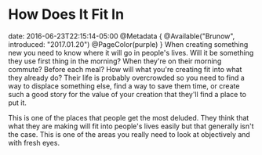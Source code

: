 # How Does It Fit In
date: 2016-06-23T22:15:14-05:00
@Metadata {
  @Available("Brunow", introduced: "2017.01.20")
  @PageColor(purple)
}
When creating something new you need to know where it will go in people's lives. Will it be something they use first thing in the morning? When they're on their morning commute? Before each meal? How will what you're creating fit into what they already do? Their life is probably overcrowded so you need to find a way to displace something else, find a way to save them time, or create such a good story for the value of your creation that they'll find a place to put it.

This is one of the places that people get the most deluded. They think that what they are making will fit into people's lives easily but that generally isn't the case. This is one of the areas you really need to look at objectively and with fresh eyes.
